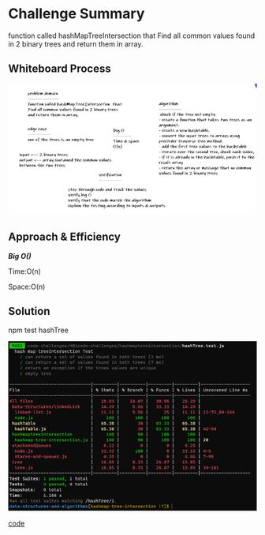 # Challenge Summary
function called hashMapTreeIntersection  that Find all common values found in 2 binary trees and return them in array.

## Whiteboard Process
![WB](./wbcc31.PNG)

## Approach & Efficiency
***Big O()***

Time:O(n) 

Space:O(n)  

## Solution
npm test hashTree 

![test](./cc32test.PNG)


[code](./hashmap-tree-intersection.js)